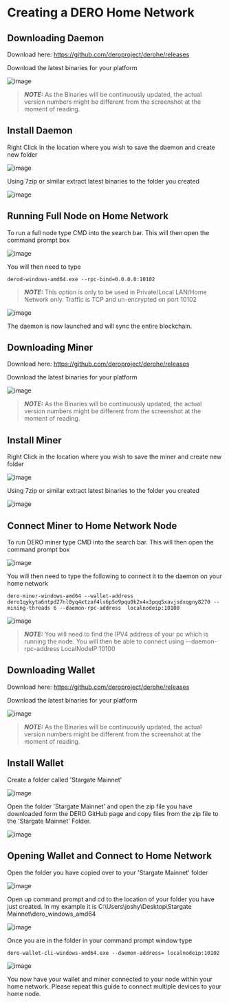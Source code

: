 Creating a DERO Home Network
============================

Downloading Daemon
------------------

Download here: https://github.com/deroproject/derohe/releases

Download the latest binaries for your platform

![image](/assets/stargatemining/stargatebinaries.png)

> ***NOTE:*** As the Binaries will be continuously updated, the actual version numbers might be different from the screenshot at the moment of reading.

Install Daemon
--------------

Right Click in the location where you wish to save the daemon and create new folder

![image](/assets/stargatedaemon/cli1.png)

Using 7zip or similar extract latest binaries to the folder you created

![image](/assets/stargatedaemon/cli2.png)

Running Full Node on Home Network
---------------------------------

To run a full node type CMD into the search bar. This will then open the command prompt box

![image](/assets/stargatedaemon/cli3.png)

You will then need to type

```
derod-windows-amd64.exe --rpc-bind=0.0.0.0:10102

```

> ***NOTE:*** This option is only to be used in Private/Local LAN/Home Network only. Traffic is TCP and un-encrypted on port 10102

![image](/assets/stargatedaemon/daemon6.png)

The daemon is now launched and will sync the entire blockchain.

Downloading Miner
-----------------

Download here: https://github.com/deroproject/derohe/releases

Download the latest binaries for your platform

![image](/assets/stargatemining/stargatebinaries.png)

> ***NOTE:*** As the Binaries will be continuously updated, the actual version numbers might be different from the screenshot at the moment of reading.

Install Miner
-------------

Right Click in the location where you wish to save the miner and create new folder

![image](/assets/stargatemining/cli1.png)

Using 7zip or similar extract latest binaries to the folder you created

![image](/assets/stargatemining/cli2.png)

Connect Miner to Home Network Node
----------------------------------

To run DERO miner type CMD into the search bar. This will then open the command prompt box

![image](/assets/stargatemining/cli3.png)

You will then need to type the following to connect it to the daemon on your home network

```
dero-miner-windows-amd64 --wallet-address dero1qykyta6ntpd27nl0yq4xtzaf4ls6p5e9pqu0k2x4x3pqq5xavjsdxqgny8270 --mining-threads 6 --daemon-rpc-address  localnodeip:10100

```

![image](/assets/Swap/swap43.PNG)

> ***NOTE:*** You will need to find the IPV4 address of your pc which is running the node. You will then be able to connect using --daemon-rpc-address LocalNodeIP:10100

Downloading Wallet
------------------

Download here: https://github.com/deroproject/derohe/releases

Download the latest binaries for your platform

![image](/assets/stargatewallet/stargatebinaries.png)

> ***NOTE:*** As the Binaries will be continuously updated, the actual version numbers might be different from the screenshot at the moment of reading.

Install Wallet
--------------

Create a folder called 'Stargate Mainnet'

![image](/assets/Swap/swap22.PNG)

Open the folder 'Stargate Mainnet' and open the zip file you have downloaded form the DERO GitHub page and copy files from the zip file to the 'Stargate Mainnet' Folder.

![image](/assets/Swap/swap23.PNG)

Opening Wallet and Connect to Home Network
------------------------------------------

Open the folder you have copied over to your 'Stargate Mainnet' folder

![image](/assets/Swap/swap24.PNG)

Open up command prompt and cd to the location of your folder you have just created. In my example it is C:\Users\joshy\Desktop\Stargate Mainnet\dero_windows_amd64

![image](/assets/Swap/swap25.PNG)

Once you are in the folder in your command prompt window type

```
dero-wallet-cli-windows-amd64.exe --daemon-address= localnodeip:10102

```

![image](/assets/Swap/swap42.PNG)

You now have your wallet and miner connected to your node within your home network. Please repeat this guide to connect multiple devices to your home node.